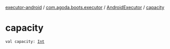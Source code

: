 [executor-android](../../index.md) / [com.agoda.boots.executor](../index.md) / [AndroidExecutor](index.md) / [capacity](./capacity.md)

# capacity

`val capacity: `[`Int`](https://kotlinlang.org/api/latest/jvm/stdlib/kotlin/-int/index.html)